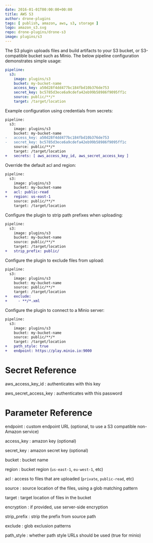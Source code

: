 ```yaml
---
date: 2016-01-01T00:00:00+00:00
title: AWS S3
author: drone-plugins
tags: [ publish, amazon, aws, s3, storage ]
logo: amazon_s3.svg
repo: drone-plugins/drone-s3
image: plugins/s3
---
```


The S3 plugin uploads files and build artifacts to your S3 bucket, or S3-compatible bucket such as Minio. The below pipeline configuration demonstrates simple usage:

```yaml
pipeline:
  s3:
    image: plugins/s3
    bucket: my-bucket-name
    access_key: a50d28f4dd477bc184fbd10b376de753
    secret_key: bc5785d3ece6a9cdefa42eb99b58986f9095ff1c
    source: public/**/*
    target: /target/location
```

Example configuration using credentials from secrets:

```diff
pipeline:
  s3:
    image: plugins/s3
    bucket: my-bucket-name
-   access_key: a50d28f4dd477bc184fbd10b376de753
-   secret_key: bc5785d3ece6a9cdefa42eb99b58986f9095ff1c
    source: public/**/*
    target: /target/location
+   secrets: [ aws_access_key_id, aws_secret_access_key ]
```

Override the default acl and region:

```diff
pipeline:
  s3:
    image: plugins/s3
    bucket: my-bucket-name
+   acl: public-read
+   region: us-east-1
    source: public/**/*
    target: /target/location
```

Configure the plugin to strip path prefixes when uploading:

```diff
pipeline:
  s3:
    image: plugins/s3
    bucket: my-bucket-name
    source: public/**/*
    target: /target/location
+   strip_prefix: public/
```

Configure the plugin to exclude files from upload:

```diff
pipeline:
  s3:
    image: plugins/s3
    bucket: my-bucket-name
    source: public/**/*
    target: /target/location
+   exclude:
+     - **/*.xml
```

Configure the plugin to connect to a Minio server:

```diff
pipeline:
  s3:
    image: plugins/s3
    bucket: my-bucket-name
    source: public/**/*
    target: /target/location
+   path_style: true
+   endpoint: https://play.minio.io:9000
```

# Secret Reference

aws_access_key_id
: authenticates with this key 

aws_secret_access_key
: authenticates with this password

# Parameter Reference

endpoint
: custom endpoint URL (optional, to use a S3 compatible non-Amazon service)

access_key
: amazon key (optional)

secret_key
: amazon secret key (optional)

bucket
: bucket name

region
: bucket region (`us-east-1`, `eu-west-1`, etc)

acl
: access to files that are uploaded (`private`, `public-read`, etc)

source
: source location of the files, using a glob matching pattern

target
: target location of files in the bucket

encryption
: if provided, use server-side encryption

strip_prefix
: strip the prefix from source path

exclude
: glob exclusion patterns

path_style
: whether path style URLs should be used (true for minio)
